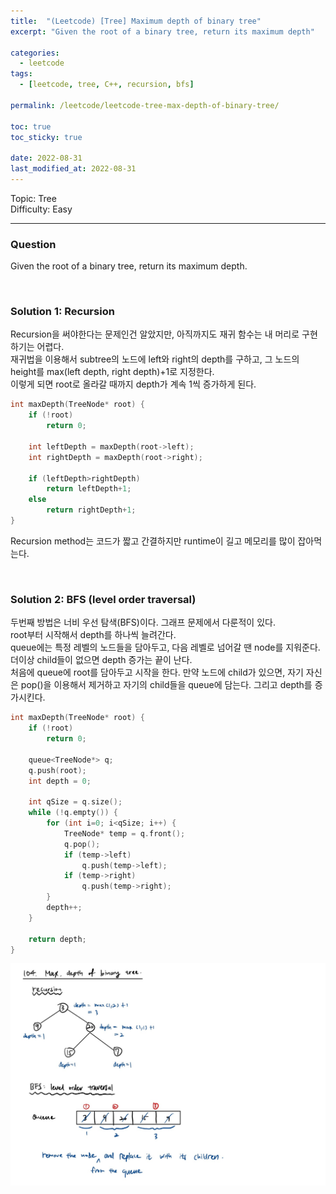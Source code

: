 ```yaml
---
title:  "(Leetcode) [Tree] Maximum depth of binary tree"
excerpt: "Given the root of a binary tree, return its maximum depth"

categories:
  - leetcode
tags:
  - [leetcode, tree, C++, recursion, bfs]

permalink: /leetcode/leetcode-tree-max-depth-of-binary-tree/

toc: true
toc_sticky: true
 
date: 2022-08-31
last_modified_at: 2022-08-31
---
```


Topic: Tree  
Difficulty: Easy

---
### Question
Given the root of a binary tree, return its maximum depth.

<br>

### Solution 1: Recursion
Recursion을 써야한다는 문제인건 알았지만, 아직까지도 재귀 함수는 내 머리로 구현하기는 어렵다.  
재귀법을 이용해서 subtree의 노드에 left와 right의 depth를 구하고, 그 노드의 height를 max(left depth, right depth)+1로 지정한다.  
이렇게 되면 root로 올라갈 때까지 depth가 계속 1씩 증가하게 된다.

```cpp
int maxDepth(TreeNode* root) {
    if (!root)
        return 0;
    
    int leftDepth = maxDepth(root->left);
    int rightDepth = maxDepth(root->right);

    if (leftDepth>rightDepth)
        return leftDepth+1;
    else 
        return rightDepth+1;
}
```

Recursion method는 코드가 짧고 간결하지만 runtime이 길고 메모리를 많이 잡아먹는다.  

<br>

### Solution 2: BFS (level order traversal)
두번째 방법은 너비 우선 탐색(BFS)이다. 그래프 문제에서 다룬적이 있다.  
root부터 시작해서 depth를 하나씩 늘려간다.  
queue에는 특정 레벨의 노드들을 담아두고, 다음 레벨로 넘어갈 땐 node를 지워준다. 더이상 child들이 없으면 depth 증가는 끝이 난다.  
처음에 queue에 root를 담아두고 시작을 한다. 만약 노드에 child가 있으면, 자기 자신은 pop()을 이용해서 제거하고 자기의 child들을 queue에 담는다. 그리고 depth를 증가시킨다.  

```cpp
int maxDepth(TreeNode* root) {
    if (!root)
        return 0;
    
    queue<TreeNode*> q;
    q.push(root);
    int depth = 0;

    int qSize = q.size();
    while (!q.empty()) {
        for (int i=0; i<qSize; i++) {
            TreeNode* temp = q.front();
            q.pop();
            if (temp->left)
                q.push(temp->left);
            if (temp->right)
                q.push(temp->right);
        }
        depth++;
    }
    
    return depth;
}
```

![max-depth-of-binary-tree-diagram.jpg](/assets/images/posts_img/algorithm/max-depth-of-binary-tree-diagram.jpg)